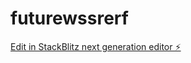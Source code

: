 # futurewssrerf

[Edit in StackBlitz next generation editor ⚡️](https://stackblitz.com/~/github.com/cockuy/futurewssrerf)